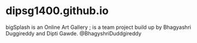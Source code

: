 # dipsg1400.github.io
bigSplash is an Online Art Gallery ; is a team project build up by Bhagyashri Duggireddy and Dipti Gawde.
@BhagyshriDuddgireddy
